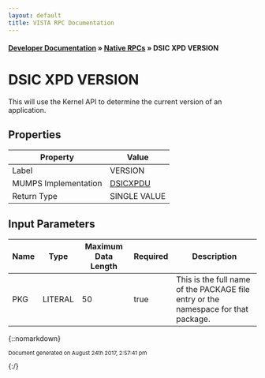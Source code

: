 ```yaml
---
layout: default
title: VISTA RPC Documentation
---
```


#### [Developer Documentation](../index) &#187; [Native RPCs](TableOfContents) &#187; DSIC XPD VERSION<br/>
# DSIC XPD VERSION

This will use the Kernel API to determine the current version of an application.

## Properties

Property | Value
--- | ---
Label | VERSION
MUMPS Implementation | [DSICXPDU](http://code.osehra.org/dox/Routine_DSICXPDU_source.html)
Return Type | SINGLE VALUE


## Input Parameters

Name | Type | Maximum Data Length | Required | Description
--- | --- | --- | --- | ---
PKG | LITERAL | 50 | true | This is the full name of the PACKAGE file entry or the namespace for that package.



{::nomarkdown} <br/><p style="font-size: 11px">Document generated on August 24th 2017, 2:57:41 pm</p>{:/}